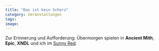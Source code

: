 ```yaml
---
title: "Das ist kein Scherz"
category: Veranstaltungen
tags: 
image: 
---
```


Zur Erinnerung und Aufforderung: Übermorgen spielen in **Ancient Mith**, **Epic**, **XNDL** und ich im [Sunny Red](http://feierwerk.de/index.php?177&tx_mjseventpro_pi1[showUid]=812).